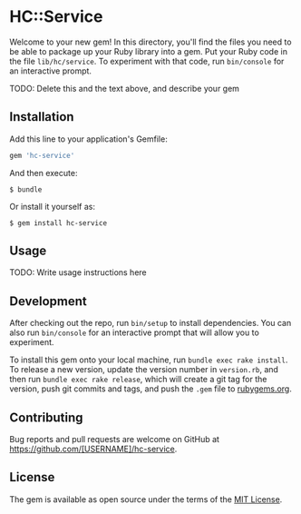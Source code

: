 # HC::Service

Welcome to your new gem! In this directory, you'll find the files you need to be able to package up your Ruby library into a gem. Put your Ruby code in the file `lib/hc/service`. To experiment with that code, run `bin/console` for an interactive prompt.

TODO: Delete this and the text above, and describe your gem

## Installation

Add this line to your application's Gemfile:

```ruby
gem 'hc-service'
```

And then execute:

    $ bundle

Or install it yourself as:

    $ gem install hc-service

## Usage

TODO: Write usage instructions here

## Development

After checking out the repo, run `bin/setup` to install dependencies. You can also run `bin/console` for an interactive prompt that will allow you to experiment.

To install this gem onto your local machine, run `bundle exec rake install`. To release a new version, update the version number in `version.rb`, and then run `bundle exec rake release`, which will create a git tag for the version, push git commits and tags, and push the `.gem` file to [rubygems.org](https://rubygems.org).

## Contributing

Bug reports and pull requests are welcome on GitHub at https://github.com/[USERNAME]/hc-service.

## License

The gem is available as open source under the terms of the [MIT License](http://opensource.org/licenses/MIT).
